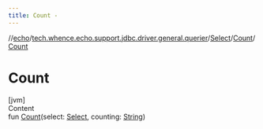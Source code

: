 ```yaml
---
title: Count -
---
```

//[echo](../../../index.md)/[tech.whence.echo.support.jdbc.driver.general.querier](../../index.md)/[Select](../index.md)/[Count](index.md)/[Count](-count.md)



# Count  
[jvm]  
Content  
fun [Count](-count.md)(select: [Select](../index.md), counting: [String](https://kotlinlang.org/api/latest/jvm/stdlib/kotlin/-string/index.html))  



